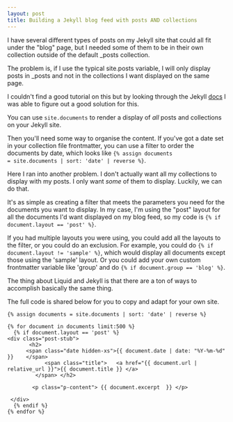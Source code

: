 ```yaml
---
layout: post
title: Building a Jekyll blog feed with posts AND collections
---
```


I have several different types of posts on my Jekyll site that could all fit under the "blog" page, but I needed some of them to be 
in their own collection outside of the default _posts collection. 

The problem is, if I use the typical site.posts variable, I will only display posts in _posts and not in the collections I want displayed on the same page.

I couldn't find a good tutorial on this but by looking through the Jekyll [docs](https://jekyllrb.com/docs/variables/ ) I was able to figure out a good solution for this.

You can use <code>site.documents</code> to render a display of *all* posts and collections on your Jekyll site.

Then you'll need some way to organise the content. If you've got a date set in your collection file frontmatter, you can use a filter to order the documents by date, which looks like <code>{% assign documents = site.documents | sort: 'date' | reverse %}</code>.

Here I ran into another problem. I don't actually want all my collections to display with my posts. I only want *some* of them to display. Luckily, we can do that.

It's as simple as creating a filter that meets the parameters you need for the documents you want to display. In my case, I'm using the "post" layout for all the documents I'd want displayed on my blog feed, so 
my code is <code>{% if document.layout == 'post' %}</code>.

If you had multiple layouts you were using, you could add all the layouts to the filter, or you could do an exclusion. For example, you could do <code>{% if document.layout != 'sample' %}</code>, which would display all documents except those using the 'sample' layout. Or you could add your own custom frontmatter variable like 'group' and do
<code>{% if document.group == 'blog' %}</code>.

The thing about Liquid and Jekyll is that there are a ton of ways to accomplish basically the same thing.

The full code is shared below for you to copy and adapt for your own site.

```
{% assign documents = site.documents | sort: 'date' | reverse %}

{% for document in documents limit:500 %}
  {% if document.layout == 'post' %}
<div class="post-stub">
       <h2>
      <span class="date hidden-xs">{{ document.date | date: "%Y-%m-%d" }}    </span>
            <span class="title">   <a href="{{ document.url | relative_url }}">{{ document.title }} </a>
         </span> </h2>
       
        <p class="p-content"> {{ document.excerpt  }} </p>         
              
 </div> 
  {% endif %}   
{% endfor %}
```
